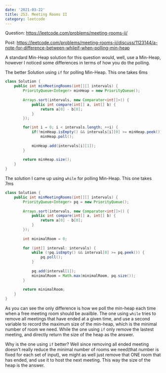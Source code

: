```yaml
---
date: '2021-03-22'
title: 253. Meeting Rooms II
category: leetcode
---
```


Question: https://leetcode.com/problems/meeting-rooms-ii/

Post: https://leetcode.com/problems/meeting-rooms-ii/discuss/1123144/a-note-for-difference-between-whileif-when-polling-min-heap

A standard Min-Heap solution for this question would, well, use a Min-Heap, however I noticed some differences in terms of how you do the polling.

The better Solution using `if` for polling Min-Heap. This one takes 6ms
```java
class Solution {
    public int minMeetingRooms(int[][] intervals) {
        PriorityQueue<Integer> minHeap = new PriorityQueue();
        
        Arrays.sort(intervals, new Comparator<int[]>() {
            public int compare(int[] a, int[] b) {
                return a[0] - b[0];
            }
        });

        for(int i = 0; i < intervals.length; ++i) {
            if(!minHeap.isEmpty() && intervals[i][0] >= minHeap.peek())
                minHeap.poll();
            
            minHeap.add(intervals[i][1]);
        }
        
        return minHeap.size();
    }
}
```

The solution I came up using `while` for polling Min-Heap. This one takes 7ms
```java
class Solution {
    public int minMeetingRooms(int[][] intervals) {
        PriorityQueue<Integer> pq = new PriorityQueue();
        
        Arrays.sort(intervals, new Comparator<int[]>() {
            public int compare(int[] a, int[] b) {
                return a[0] - b[0];
            }
        });
        
        int minimalRoom = 0;
        
        for (int[] interval: intervals) {            
            while (!pq.isEmpty() && interval[0] >= pq.peek()) {
                pq.poll();
            }
            
            pq.add(interval[1]);
            minimalRoom = Math.max(minimalRoom, pq.size());
        }
        
        return minimalRoom;
    }
}
```

As you can see the only difference is how we poll the min-heap each time when a free meeting room should be availble. The one using `while` tries to remove all meetings that have ended at a given time, and use a second variable to record the maximum size of the min-heap, which is the minimal number of room we need. While the one using `if` only remove the lastest meeting, and directly return the size of the heap as the answer.

Why is the one using `if` better? Well since removing all ended meeting doesn't really reduce the minimal number of rooms we need(that number is fixed for each set of input), we might as well just remove that ONE room that has ended, and use it to host the next meeting. This way the size of the heap is the answer.
